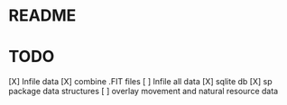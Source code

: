 # README
# TODO
[X] Infile data
[X] combine .FIT files
[ ] Infile all data
[X] sqlite db
[X] sp package data structures
[ ] overlay movement and natural resource data
